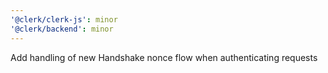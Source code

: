 ```yaml
---
'@clerk/clerk-js': minor
'@clerk/backend': minor
---
```


Add handling of new Handshake nonce flow when authenticating requests
